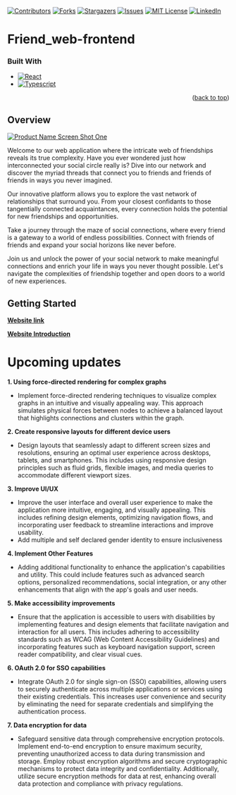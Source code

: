 [![Contributors][contributors-shield]][contributors-url]
[![Forks][forks-shield]][forks-url]
[![Stargazers][stars-shield]][stars-url]
[![Issues][issues-shield]][issues-url]
[![MIT License][license-shield]][license-url]
[![LinkedIn][linkedin-shield]][linkedin-url]


# Friend_web-frontend
### Built With

* [![React][React.js]][React-url]
* [![Typescript][Typescript.ts]][Typescript-url]


<p align="right">(<a href="#readme-top">back to top</a>)</p>


## Overview

[![Product Name Screen Shot One][Index.gif]](https://github.com/Li-HsuanChien/Car_dealership_app)

Welcome to our web application where the intricate web of friendships reveals its true complexity. Have you ever wondered just how interconnected your social circle really is? Dive into our network and discover the myriad threads that connect you to friends and friends of friends in ways you never imagined.

Our innovative platform allows you to explore the vast network of relationships that surround you. From your closest confidants to those tangentially connected acquaintances, every connection holds the potential for new friendships and opportunities.

Take a journey through the maze of social connections, where every friend is a gateway to a world of endless possibilities. Connect with friends of friends and expand your social horizons like never before.

Join us and unlock the power of your social network to make meaningful connections and enrich your life in ways you never thought possible. Let's navigate the complexities of friendship together and open doors to a world of new experiences.

## Getting Started

**[Website link](https://li-hsuanchien.github.io/Friend_web-frontend/)**


**[Website Introduction](https://li-hsuanchien.github.io/Friend_web-frontend/)**


# Upcoming updates

**1. Using force-directed rendering for complex graphs**
  - Implement force-directed rendering techniques to visualize complex graphs in an intuitive and visually appealing way. This approach simulates physical forces between nodes to achieve a balanced layout that highlights connections and clusters within the graph.

**2. Create responsive layouts for different device users**
  - Design layouts that seamlessly adapt to different screen sizes and resolutions, ensuring an optimal user experience across desktops, tablets, and smartphones. This includes using responsive design principles such as fluid grids, flexible images, and media queries to accommodate different viewport sizes.

**3. Improve UI/UX**
  - Improve the user interface and overall user experience to make the application more intuitive, engaging, and visually appealing. This includes refining design elements, optimizing navigation flows, and incorporating user feedback to streamline interactions and improve usability.
  - Add multiple and self declared gender identity to ensure inclusiveness

**4. Implement Other Features**
  - Adding additional functionality to enhance the application's capabilities and utility. This could include features such as advanced search options, personalized recommendations, social integration, or any other enhancements that align with the app's goals and user needs.

**5. Make accessibility improvements**
  - Ensure that the application is accessible to users with disabilities by implementing features and design elements that facilitate navigation and interaction for all users. This includes adhering to accessibility standards such as WCAG (Web Content Accessibility Guidelines) and incorporating features such as keyboard navigation support, screen reader compatibility, and clear visual cues.

**6. OAuth 2.0 for SSO capabilities**
  - Integrate OAuth 2.0 for single sign-on (SSO) capabilities, allowing users to securely authenticate across multiple applications or services using their existing credentials. This increases user convenience and security by eliminating the need for separate credentials and simplifying the authentication process.

**7. Data encryption for data**
  - Safeguard sensitive data through comprehensive encryption protocols. Implement end-to-end encryption to ensure maximum security, preventing unauthorized access to data during transmission and storage. Employ robust encryption algorithms and secure cryptographic mechanisms to protect data integrity and confidentiality. Additionally, utilize secure encryption methods for data at rest, enhancing overall data protection and compliance with privacy regulations.








<!-- MARKDOWN LINKS & IMAGES -->
<!-- https://www.markdownguide.org/basic-syntax/#reference-style-links -->

[Typescript.ts]: https://img.shields.io/badge/TypeScript-007ACC?style=for-the-badge&logo=typescript&logoColor=white
[Typescript-url]: [https://reactjs.org/](https://www.typescriptlang.org/)
[React.js]: https://img.shields.io/badge/React-20232A?style=for-the-badge&logo=react&logoColor=61DAFB
[React-url]: https://reactjs.org/
[Bootstrap.com]: https://img.shields.io/badge/Bootstrap-563D7C?style=for-the-badge&logo=bootstrap&logoColor=white
[Bootstrap-url]: https://getbootstrap.com
[Index.gif]: public/friend-web-showcase/indexshowcase.gif
[contributors-shield]: https://img.shields.io/github/contributors/Li-HsuanChien/budget_manage_system.svg?style=for-the-badge
[contributors-url]: https://github.com/Li-HsuanChien/budget_manage_system/graphs/contributors
[forks-shield]: https://img.shields.io/github/forks/Li-HsuanChien/budget_manage_system.svg?style=for-the-badge
[forks-url]: https://github.com/Li-HsuanChien/budget_manage_system/network/members
[stars-shield]: https://img.shields.io/github/stars/Li-HsuanChien/budget_manage_system.svg?style=for-the-badge
[stars-url]: https://github.com/Li-HsuanChien/budget_manage_system/stargazers
[issues-shield]: https://img.shields.io/github/issues/Li-HsuanChien/budget_manage_system.svg?style=for-the-badge
[issues-url]: https://github.com/Li-HsuanChien/budget_manage_system/issues
[license-shield]: https://img.shields.io/github/license/Li-HsuanChien/budget_manage_system.svg?style=for-the-badge
[license-url]: https://github.com/Li-HsuanChien/budget_manage_system/blob/master/LICENSE.txt
[linkedin-shield]: https://img.shields.io/badge/-LinkedIn-black.svg?style=for-the-badge&logo=linkedin&colorB=555
[linkedin-url]: https://www.linkedin.com/in/lihsuan-chien/
